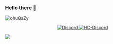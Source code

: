 ### Hello there 👋

<!--
**jekihcrp/jekihcrp** is a ✨ _special_ ✨ repository because its `README.md` (this file) appears on your GitHub profile.

Here are some ideas to get you started:

- 🔭 I’m currently working on ...
- 🌱 I’m currently learning ...
- 👯 I’m looking to collaborate on ...
- 🤔 I’m looking for help with ...
- 💬 Ask me about ...
- 📫 How to reach me: ...
- 😄 Pronouns: ...
- ⚡ Fun fact: ...
-->
![ohuQaZy](https://user-images.githubusercontent.com/69464963/140838611-724fd21b-1639-4693-a4d9-60d80bdc5627.png)

<p align="center">
    <a href="https://discordapp.com/users/190490660455972864" target="blank_">
        <img alt="Discord" src="https://img.shields.io/badge/Discord-jeki%230101-3b0000?style=for-the-badge&logo=discord&logoColor=7289DA&logoWidth=20?color=000'">
    </a>
    <a href="https://discord.gg/hellcityrp" target="blank_">
        <img alt="HC-Discord" src="https://img.shields.io/discord/423048662206119937?color=000&label=HELLCITY&logo=discord&logoColor=7289DA&style=for-the-badge" />
   </a>  
</p>

![](https://komarev.com/ghpvc/?username=jekihcrp&color=3b0000&label=PROFILE+VIEWS)

